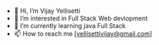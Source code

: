 - 👋 Hi, I’m Vijay Yellisetti
- 👀 I’m interested in Full Stack Web devlopment
- 🌱 I’m currently learning java Full Stack
- 📫 How to reach me [yellisettivijay@gmail.com]


